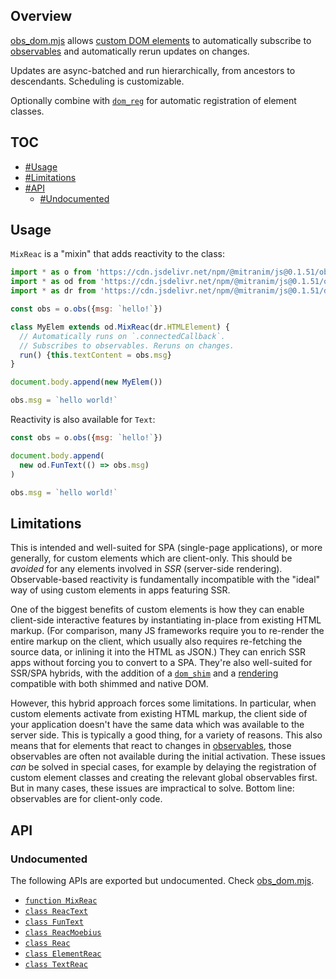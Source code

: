 ## Overview

[obs_dom.mjs](../obs_dom.mjs) allows [custom DOM elements](https://developer.mozilla.org/en-US/docs/Web/Web_Components/Using_custom_elements) to automatically subscribe to [observables](obs_readme.md) and automatically rerun updates on changes.

Updates are async-batched and run hierarchically, from ancestors to descendants. Scheduling is customizable.

Optionally combine with [`dom_reg`](dom_reg_readme.md) for automatic registration of element classes.

## TOC

* [#Usage](#usage)
* [#Limitations](#limitations)
* [#API](#api)
  * [#Undocumented](#undocumented)

## Usage

`MixReac` is a "mixin" that adds reactivity to the class:

```js
import * as o from 'https://cdn.jsdelivr.net/npm/@mitranim/js@0.1.51/obs.mjs'
import * as od from 'https://cdn.jsdelivr.net/npm/@mitranim/js@0.1.51/obs_dom.mjs'
import * as dr from 'https://cdn.jsdelivr.net/npm/@mitranim/js@0.1.51/dom_reg.mjs'

const obs = o.obs({msg: `hello!`})

class MyElem extends od.MixReac(dr.HTMLElement) {
  // Automatically runs on `.connectedCallback`.
  // Subscribes to observables. Reruns on changes.
  run() {this.textContent = obs.msg}
}

document.body.append(new MyElem())

obs.msg = `hello world!`
```

Reactivity is also available for `Text`:

```js
const obs = o.obs({msg: `hello!`})

document.body.append(
  new od.FunText(() => obs.msg)
)

obs.msg = `hello world!`
```

## Limitations

This is intended and well-suited for SPA (single-page applications), or more generally, for custom elements which are client-only. This should be _avoided_ for any elements involved in _SSR_ (server-side rendering). Observable-based reactivity is fundamentally incompatible with the "ideal" way of using custom elements in apps featuring SSR.

One of the biggest benefits of custom elements is how they can enable client-side interactive features by instantiating in-place from existing HTML markup. (For comparison, many JS frameworks require you to re-render the entire markup on the client, which usually also requires re-fetching the source data, or inlining it into the HTML as JSON.) They can enrich SSR apps without forcing you to convert to a SPA. They're also well-suited for SSR/SPA hybrids, with the addition of a [`dom_shim`](dom_shim_readme.md) and a [rendering](prax_readme.md) compatible with both shimmed and native DOM.

However, this hybrid approach forces some limitations. In particular, when custom elements activate from existing HTML markup, the client side of your application doesn't have the same data which was available to the server side. This is typically a good thing, for a variety of reasons. This also means that for elements that react to changes in [observables](obs_readme.md), those observables are often not available during the initial activation. These issues _can_ be solved in special cases, for example by delaying the registration of custom element classes and creating the relevant global observables first. But in many cases, these issues are impractical to solve. Bottom line: observables are for client-only code.

## API

### Undocumented

The following APIs are exported but undocumented. Check [obs_dom.mjs](../obs_dom.mjs).

  * [`function MixReac`](../obs_dom.mjs#L11)
  * [`class ReacText`](../obs_dom.mjs#L26)
  * [`class FunText`](../obs_dom.mjs#L48)
  * [`class ReacMoebius`](../obs_dom.mjs#L65)
  * [`class Reac`](../obs_dom.mjs#L94)
  * [`class ElementReac`](../obs_dom.mjs#L114)
  * [`class TextReac`](../obs_dom.mjs#L128)
